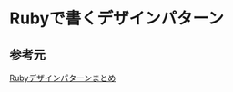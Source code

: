 # Rubyで書くデザインパターン

## 参考元
[Rubyデザインパターンまとめ](http://morizyun.github.io/ruby/design-pattern-index.html)
